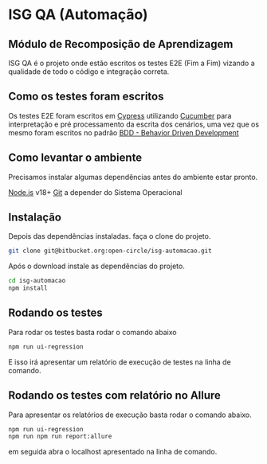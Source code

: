 # ISG QA (Automação)
## Módulo de Recomposição de Aprendizagem
ISG QA é o projeto onde estão escritos os testes E2E (Fim a Fim) vizando a qualidade de todo o código e integração correta.

## Como os testes foram escritos
Os testes E2E foram escritos em [Cypress](https://www.cypress.io/) utilizando [Cucumber](https://github.com/badeball/cypress-cucumber-preprocessor) para interpretação e pré processamento da escrita dos cenários, uma vez que os mesmo foram escritos no padrão [BDD - Behavior Driven Development](https://pt.wikipedia.org/wiki/Behavior_Driven_Development)

## Como levantar o ambiente
Precisamos instalar algumas dependências antes do ambiente estar pronto.

[Node.js](https://nodejs.org/) v18+
[Git](https://git-scm.com/downloads) a depender do Sistema Operacional

## Instalação
Depois das dependências instaladas. faça o clone do projeto.

```sh
git clone git@bitbucket.org:open-circle/isg-automacao.git
```

Após o download instale as dependências do projeto.

```sh
cd isg-automacao
npm install
```

## Rodando os testes
Para rodar os testes basta rodar o comando abaixo

```sh
npm run ui-regression
```

E isso irá apresentar um relatório de execução de testes na linha de comando.

## Rodando os testes com relatório no Allure
Para apresentar os relatórios de execução basta rodar o comando abaixo.

```sh
npm run ui-regression
npm run npm run report:allure
```

em seguida abra o localhost apresentado na linha de comando.
